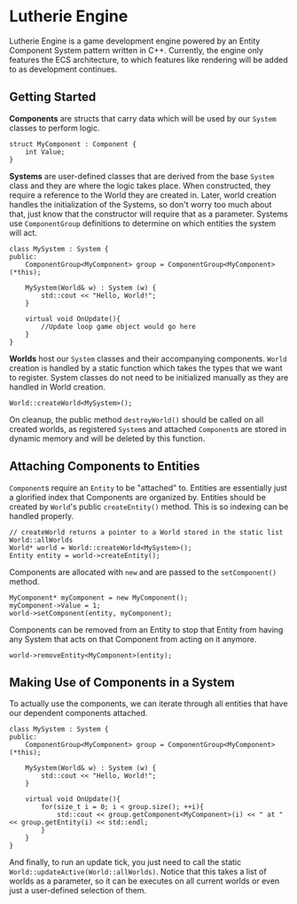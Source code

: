 # Lutherie Engine

Lutherie Engine is a game development engine powered by an Entity Component System pattern written in C++. Currently, the engine only features the ECS architecture, to which features like rendering will be added to as development continues.

## Getting Started

**Components** are structs that carry data which will be used by our `System` classes to perform logic. 

```
struct MyComponent : Component {
    int Value;
}
```

**Systems** are user-defined classes that are derived from the base `System` class and they are where the logic takes place. When constructed, they require a reference to the World they are created in. Later, world creation handles the initialization of the Systems, so don't worry too much about that, just know that the constructor will require that as a parameter. Systems use `ComponentGroup` definitions to determine on which entities the system will act.

```
class MySystem : System {
public:
    ComponentGroup<MyComponent> group = ComponentGroup<MyComponent>(*this);

    MySystem(World& w) : System (w) {
        std::cout << "Hello, World!";
    }
    
    virtual void OnUpdate(){
        //Update loop game object would go here
    }
}

```

**Worlds** host our `System` classes and their accompanying components. `World` creation is handled by a static function which takes the types that we want to register. System classes do not need to be initialized manually as they are handled in World creation.

```
World::createWorld<MySystem>();
```

On cleanup, the public method `destroyWorld()` should be called on all created worlds, as registered `System`s and attached `Component`s are stored in dynamic memory and will be deleted by this function.

## Attaching Components to Entities

`Component`s require an `Entity` to be "attached" to. Entities are essentially just a glorified index that Components are organized by. Entities should be created by `World`'s public `createEntity()` method. This is so indexing can be handled properly.

```
// createWorld returns a pointer to a World stored in the static list World::allWorlds
World* world = World::createWorld<MySystem>();
Entity entity = world->createEntity();
```

Components are allocated with `new` and are passed to the `setComponent()` method.

```
MyComponent* myComponent = new MyComponent();
myComponent->Value = 1;
world->setComponent(entity, myComponent);
```

Components can be removed from an Entity to stop that Entity from having any System that acts on that Component from acting on it anymore.

```
world->removeEntity<MyComponent>(entity);
```

## Making Use of Components in a System

To actually use the components, we can iterate through all entities that have our dependent components attached.

```
class MySystem : System {
public:
    ComponentGroup<MyComponent> group = ComponentGroup<MyComponent>(*this);

    MySystem(World& w) : System (w) {
        std::cout << "Hello, World!";
    }

    virtual void OnUpdate(){
        for(size_t i = 0; i < group.size(); ++i){
            std::cout << group.getComponent<MyComponent>(i) << " at " << group.getEntity(i) << std::endl;
        }
    }
}
```

And finally, to run an update tick, you just need to call the static `World::updateActive(World::allWorlds)`. Notice that this takes a list of worlds as a parameter, so it can be executes on all current worlds or even just a user-defined selection of them.

